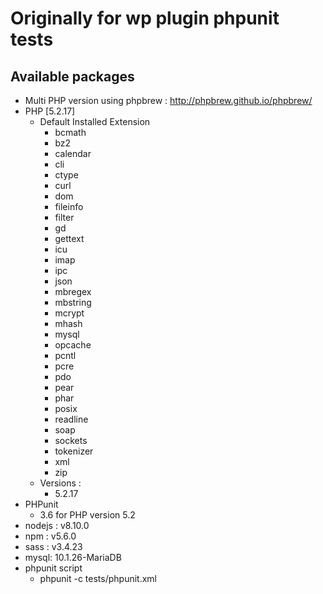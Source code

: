 # Originally for wp plugin phpunit tests
## Available packages
- Multi PHP version using phpbrew : <http://phpbrew.github.io/phpbrew/>
- PHP [5.2.17]
    - Default Installed Extension
        - bcmath
        - bz2
        - calendar   
        - cli
        - ctype
        - curl
        - dom
        - fileinfo
        - filter
        - gd
        - gettext
        - icu
        - imap
        - ipc
        - json
        - mbregex
        - mbstring
        - mcrypt
        - mhash
        - mysql
        - opcache
        - pcntl
        - pcre
        - pdo
        - pear
        - phar
        - posix
        - readline
        - soap
        - sockets
        - tokenizer
        - xml
        - zip
    - Versions :
        - 5.2.17
- PHPunit
    - 3.6 for PHP version 5.2
- nodejs : v8.10.0
- npm : v5.6.0
- sass : v3.4.23
- mysql: 10.1.26-MariaDB
- phpunit script
    - phpunit -c tests/phpunit.xml